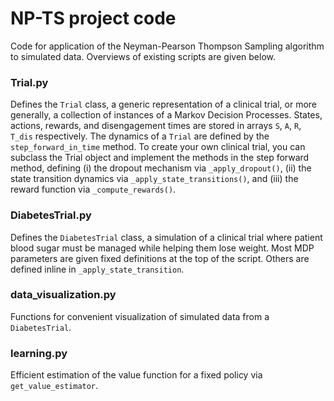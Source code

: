 # NP-TS project code
Code for application of the Neyman-Pearson Thompson Sampling algorithm to simulated data. Overviews of existing scripts are given below.


### Trial.py ###
Defines the `Trial` class, a generic representation of a clinical trial, or more generally, a collection of instances of a Markov Decision Processes. States, actions, rewards, and disengagement times are stored in arrays `S`, `A`, `R`, `T_dis` respectively. The dynamics of a `Trial` are defined by the `step_forward_in_time` method. To create your own clinical trial, you can subclass the Trial object and implement the methods in the step forward method, defining (i) the dropout mechanism via `_apply_dropout()`, (ii) the state transition dynamics via `_apply_state_transitions()`, and (iii) the reward function via `_compute_rewards()`.

### DiabetesTrial.py
Defines the `DiabetesTrial` class, a simulation of a clinical trial where patient blood sugar must be managed while helping them lose weight. Most MDP parameters are given fixed definitions at the top of the script. Others are defined inline in `_apply_state_transition`.

### data_visualization.py
Functions for convenient visualization of simulated data from a `DiabetesTrial`.

### learning.py
Efficient estimation of the value function for a fixed policy via `get_value_estimator`.
